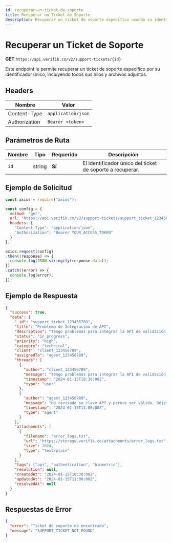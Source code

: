 ```yaml
---
id: recuperar-un-ticket-de-soporte
title: Recuperar un Ticket de Soporte
description: Recuperar un ticket de soporte específico usando su identificador único
---
```


# Recuperar un Ticket de Soporte

**GET** `https://api.verifik.co/v2/support-tickets/{id}`

Este endpoint le permite recuperar un ticket de soporte específico por su identificador único, incluyendo todos sus hilos y archivos adjuntos.

## Headers

| Nombre         | Valor              |
| -------------- | ------------------ |
| Content-Type   | `application/json` |
| Authorization  | `Bearer <token>`   |

## Parámetros de Ruta

| Nombre | Tipo   | Requerido | Descripción                                                      |
| ------ | ------ | --------- | ---------------------------------------------------------------- |
| `id`   | string | **Sí**    | El identificador único del ticket de soporte a recuperar.        |

## Ejemplo de Solicitud

```javascript
const axios = require("axios");

const config = {
  method: "get",
  url: "https://api.verifik.co/v2/support-tickets/support_ticket_123456789",
  headers: {
    "Content-Type": "application/json",
    "Authorization": "Bearer YOUR_ACCESS_TOKEN"
  }
};

axios.request(config)
.then((response) => {
  console.log(JSON.stringify(response.data));
})
.catch((error) => {
  console.log(error);
});
```

## Ejemplo de Respuesta

```json
{
  "success": true,
  "data": {
    "_id": "support_ticket_123456789",
    "title": "Problema de Integración de API",
    "description": "Tengo problemas para integrar la API de validación biométrica. Obtengo errores 401 al intentar autenticar.",
    "status": "in_progress",
    "priority": "high",
    "category": "technical",
    "client": "client_123456789",
    "assignedTo": "agent_123456789",
    "threads": [
      {
        "author": "client_123456789",
        "message": "Tengo problemas para integrar la API de validación biométrica. Obtengo errores 401 al intentar autenticar.",
        "timestamp": "2024-01-15T10:30:00Z",
        "type": "user"
      },
      {
        "author": "agent_123456789",
        "message": "He revisado su clave API y parece ser válida. Déjeme revisar los logs y le responderé.",
        "timestamp": "2024-01-15T11:00:00Z",
        "type": "agent"
      }
    ],
    "attachments": [
      {
        "filename": "error_logs.txt",
        "url": "https://storage.verifik.co/attachments/error_logs.txt",
        "size": 1024,
        "type": "text/plain"
      }
    ],
    "tags": ["api", "authentication", "biometric"],
    "resolution": null,
    "createdAt": "2024-01-15T10:30:00Z",
    "updatedAt": "2024-01-15T11:00:00Z",
    "resolvedAt": null
  }
}
```

## Respuestas de Error

```json
{
  "error": "Ticket de soporte no encontrado",
  "message": "SUPPORT_TICKET_NOT_FOUND"
}
```
